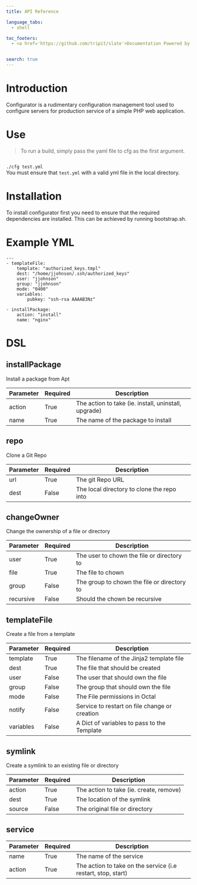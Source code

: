 ```yaml
---
title: API Reference

language_tabs:
  - shell

toc_footers:
  - <a href='https://github.com/tripit/slate'>Documentation Powered by Slate</a>


search: true
---
```


# Introduction

Configurator is a rudimentary configuration management tool used to configure servers for production service of a simple PHP web application.




# Use

> To run a build, simply pass the yaml file to cfg as the first argument.

<code>
./cfg test.yml
</code>

<aside class="notice">
You must ensure that <code>test.yml</code> with a valid yml file in the local directory.
</aside>


# Installation

To install configurator first you need to ensure that the required dependencies are installed. This can be achieved by running bootstrap.sh.


# Example YML

```
---
- templateFile:
    template: "authorized_keys.tmpl"
    dest: "/home/jjohnson/.ssh/authorized_keys"
    user: "jjohnson"
    group: "jjohnson"
    mode: "0400"
    variables:
        pubkey: "ssh-rsa AAAAB3Nz"

- installPackage:
    action: "install"
    name: "nginx"

```


# DSL

## installPackage 

Install a package from Apt

Parameter | Required | Description
--------- | ------- | -----------
action | True | The action to take (ie. install, uninstall, upgrade)
name | True | The name of the package to install


## repo

Clone a Git Repo

Parameter | Required | Description
--------- | ------- | -----------
url | True | The git Repo URL
dest | False | The local directory to clone the repo into


## changeOwner

Change the ownership of a file or directory

Parameter | Required | Description
--------- | ------- | -----------
user | True | The user to chown the file or directory to
file | True | The file to chown
group | False | The group to chown the file or directory to
recursive | False | Should the chown be recursive


## templateFile

Create a file from a template

Parameter | Required | Description
--------- | ------- | -----------
template | True | The filename of the Jinja2 template file
dest | True | The file that should be created
user | False | The user that should own the file
group | False | The group that should own the file
mode | False | The File permissions in Octal
notify | False | Service to restart on file change or creation
variables | False | A Dict of variables to pass to the Template


## symlink

Create a symlink to an existing file or directory

Parameter | Required | Description
--------- | ------- | -----------
action | True | The action to take (ie. create, remove)
dest | True | The location of the symlink
source | False | The original file or directory


## service

Parameter | Required | Description
--------- | ------- | -----------
name | True | The name of the service
action | True | The action to take on the service (i.e restart, stop, start)

